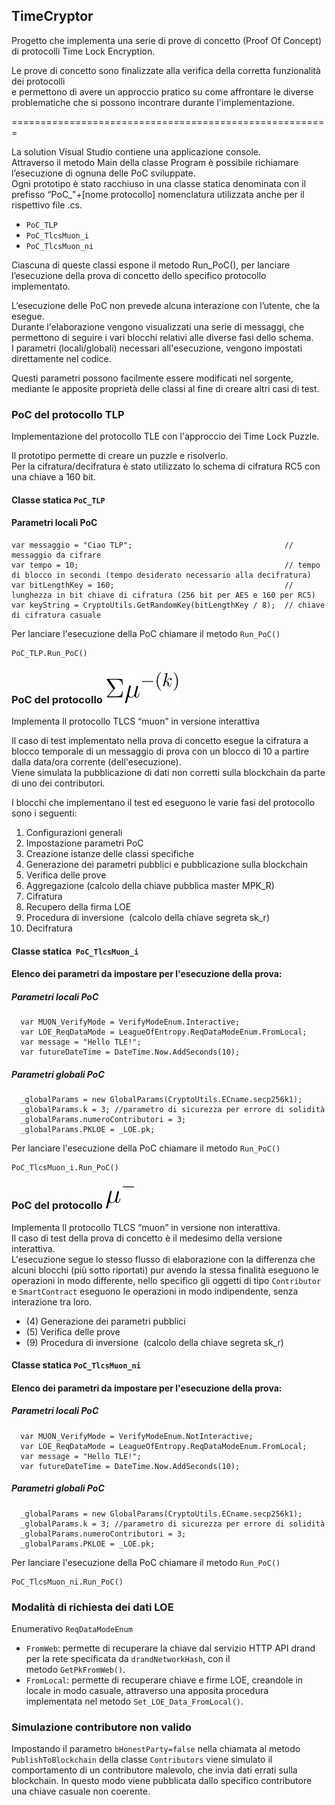 ## TimeCryptor

Progetto che implementa una serie di prove di concetto (Proof Of Concept) di protocolli Time Lock Encryption.

Le prove di concetto sono finalizzate alla verifica della corretta funzionalità dei protocolli  
e permettono di avere un approccio pratico su come affrontare le diverse problematiche che si possono incontrare durante l'implementazione.

\=======================================================

La solution Visual Studio contiene una applicazione console.  
Attraverso il metodo Main della classe Program è possibile richiamare l’esecuzione di ognuna delle PoC sviluppate.  
Ogni prototipo è stato racchiuso in una classe statica denominata con il prefisso “PoC\_"+\[nome protocollo\] nomenclatura utilizzata anche per il rispettivo file .cs.

*   `PoC_TLP`
*   `PoC_TlcsMuon_i`
*   `PoC_TlcsMuon_ni`

Ciascuna di queste classi espone il metodo Run\_PoC(), per lanciare l’esecuzione della prova di concetto dello specifico protocollo implementato.

L’esecuzione delle PoC non prevede alcuna interazione con l’utente, che la esegue.  
Durante l'elaborazione vengono visualizzati una serie di messaggi, che permettono di seguire i vari blocchi relativi alle diverse fasi dello schema.  
I parametri (locali/globali) necessari all'esecuzione, vengono impostati direttamente nel codice.

Questi parametri possono facilmente essere modificati nel sorgente, mediante le apposite proprietà delle classi al fine di creare altri casi di test.

### PoC del protocollo TLP

Implementazione del protocollo TLE con l'approccio dei Time Lock Puzzle.

Il prototipo permette di creare un puzzle e risolverlo.  
Per la cifratura/decifratura è stato utilizzato lo schema di cifratura RC5 con una chiave a 160 bit.

#### Classe statica `PoC_TLP`

#### Parametri locali PoC

```plaintext
var messaggio = "Ciao TLP";                                  // messaggio da cifrare
var tempo = 10;                                              // tempo di blocco in secondi (tempo desiderato necessario alla decifratura)   
var bitLengthKey = 160;                                      // lunghezza in bit chiave di cifratura (256 bit per AES e 160 per RC5)
var keyString = CryptoUtils.GetRandomKey(bitLengthKey / 8);  // chiave di cifratura casuale    
```

Per lanciare l'esecuzione della PoC chiamare il metodo `Run_PoC()`

```plaintext
PoC_TLP.Run_PoC()
```

### PoC del protocollo ![](https://github.com/xfaber/TimeCryptor/blob/master/images/muon_i.svg)

Implementa ll protocollo TLCS “muon” in versione interattiva

Il caso di test implementato nella prova di concetto esegue la cifratura a blocco temporale di un messaggio di prova con un blocco di 10 a partire dalla data/ora corrente (dell'esecuzione).  
Viene simulata la pubblicazione di dati non corretti sulla blockchain da parte di uno dei contributori.

I blocchi che implementano il test ed eseguono le varie fasi del protocollo sono i seguenti:

1.  Configurazioni generali
2.  Impostazione parametri PoC
3.  Creazione istanze delle classi specifiche
4.  Generazione dei parametri pubblici e pubblicazione sulla blockchain
5.  Verifica delle prove 
6.  Aggregazione (calcolo della chiave pubblica master MPK_R)
7.  Cifratura 
8.  Recupero della firma LOE
9.  Procedura di inversione  (calcolo della chiave segreta sk_r)
10.  Decifratura 
    

#### Classe statica  `PoC_TlcsMuon_i`

#### Elenco dei parametri da impostare per l'esecuzione della prova:

##### Parametri locali PoC

```plaintext
  var MUON_VerifyMode = VerifyModeEnum.Interactive;
  var LOE_ReqDataMode = LeagueOfEntropy.ReqDataModeEnum.FromLocal;
  var message = "Hello TLE!";
  var futureDateTime = DateTime.Now.AddSeconds(10);
```

##### Parametri globali PoC

```plaintext
  _globalParams = new GlobalParams(CryptoUtils.ECname.secp256k1);
  _globalParams.k = 3; //parametro di sicurezza per errore di solidità
  _globalParams.numeroContributori = 3;
  _globalParams.PKLOE = _LOE.pk;
```

Per lanciare l'esecuzione della PoC chiamare il metodo `Run_PoC()`

```plaintext
PoC_TlcsMuon_i.Run_PoC()
```

### PoC del protocollo ![](https://github.com/xfaber/TimeCryptor/blob/master/images/muon_ni.svg)

Implementa ll protocollo TLCS “muon” in versione non interattiva.  
Il caso di test della prova di concetto è il medesimo della versione interattiva.  
L'esecuzione segue lo stesso flusso di elaborazione con la differenza che alcuni blocchi (più sotto riportati) pur avendo la stessa finalità 
eseguono le operazioni in modo differente, nello specifico gli oggetti di tipo `Contributor` e `SmartContract` eseguono le operazioni in modo indipendente, senza interazione tra loro.

   - (4) Generazione dei parametri pubblici
   - (5) Verifica delle prove  
   - (9) Procedura di inversione  (calcolo della chiave segreta sk_r)

#### Classe statica `PoC_TlcsMuon_ni`

#### Elenco dei parametri da impostare per l'esecuzione della prova:

##### Parametri locali PoC

```plaintext
  var MUON_VerifyMode = VerifyModeEnum.NotInteractive;
  var LOE_ReqDataMode = LeagueOfEntropy.ReqDataModeEnum.FromLocal;
  var message = "Hello TLE!";
  var futureDateTime = DateTime.Now.AddSeconds(10);
```

##### Parametri globali PoC

```plaintext
  _globalParams = new GlobalParams(CryptoUtils.ECname.secp256k1);
  _globalParams.k = 3; //parametro di sicurezza per errore di solidità
  _globalParams.numeroContributori = 3;
  _globalParams.PKLOE = _LOE.pk;
```

Per lanciare l'esecuzione della PoC chiamare il metodo `Run_PoC()`

```plaintext
PoC_TlcsMuon_ni.Run_PoC()
```

### Modalità di richiesta dei dati LOE

Enumerativo `ReqDataModeEnum`

*   `FromWeb`: permette di recuperare la chiave dal servizio HTTP API drand per la rete specificata da `drandNetworkHash`, con il metodo `GetPkFromWeb()`.
*   `FromLocal`: permette di recuperare chiave e firme LOE, creandole in locale in modo casuale, attraverso una apposita procedura implementata nel metodo `Set_LOE_Data_FromLocal()`.

### Simulazione contributore non valido

Impostando il parametro `bHonestParty=false` nella chiamata al metodo `PublishToBlockchain` della classe `Contributors` viene simulato il comportamento di un contributore malevolo, che invia dati errati sulla blockchain. In questo modo viene pubblicata dallo specifico contributore una chiave casuale non coerente.